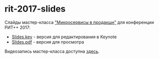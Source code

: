 # rit-2017-slides

Слайды мастер-класса ["Микросервисы в продакшн"](http://ritfest.ru/2017/abstracts/2564) для конференции РИТ++ 2017:

- [Slides.key](https://github.com/k8s-community/rit-2017-slides/blob/master/Slides.key) - версия для редактирования в Keynote
- [Slides.pdf](https://github.com/k8s-community/rit-2017-slides/blob/master/Граховац_Должиков_Мастер-класс_Микросервисы_в_продакшн_Финальная_версия.pdf) - версия для просмотра

Видеозапись мастер-класса доступна [здесь](https://youtu.be/0ndWw1udpsA?t=7m16s).
